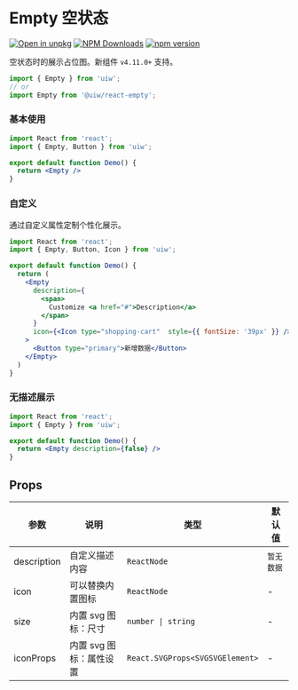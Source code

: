 Empty 空状态
===

[![Open in unpkg](https://img.shields.io/badge/Open%20in-unpkg-blue)](https://uiwjs.github.io/npm-unpkg/#/pkg/@uiw/react-empty/file/README.md)
[![NPM Downloads](https://img.shields.io/npm/dm/@uiw/react-empty.svg?style=flat)](https://www.npmjs.com/package/@uiw/react-empty)
[![npm version](https://img.shields.io/npm/v/@uiw/react-empty.svg?label=@uiw/react-empty)](https://npmjs.com/@uiw/react-empty)

空状态时的展示占位图。新组件 `v4.11.0+` 支持。

```jsx
import { Empty } from 'uiw';
// or
import Empty from '@uiw/react-empty';
```

### 基本使用

```jsx mdx:preview&bg=#fff
import React from 'react';
import { Empty, Button } from 'uiw';

export default function Demo() {
  return <Empty />
}
```

### 自定义

通过自定义属性定制个性化展示。

```jsx mdx:preview&bg=#fff
import React from 'react';
import { Empty, Button, Icon } from 'uiw';

export default function Demo() {
  return (
    <Empty
      description={
        <span>
          Customize <a href="#">Description</a>
        </span>
      }
      icon={<Icon type="shopping-cart"  style={{ fontSize: '39px' }} />}
    >
      <Button type="primary">新增数据</Button>
    </Empty>
  )
}
```

### 无描述展示

```jsx mdx:preview&bg=#fff
import React from 'react';
import { Empty } from 'uiw';

export default function Demo() {
  return <Empty description={false} />
}
```

## Props

| 参数 | 说明 | 类型 | 默认值 |
|--------- |-------- |--------- |-------- |
| description | 自定义描述内容 | `ReactNode` | `暂无数据` |
| icon | 可以替换内置图标 | `ReactNode` | - |
| size | 内置 svg 图标：尺寸 | `number \| string` | - |
| iconProps | 内置 svg 图标：属性设置| `React.SVGProps<SVGSVGElement>` | - |
